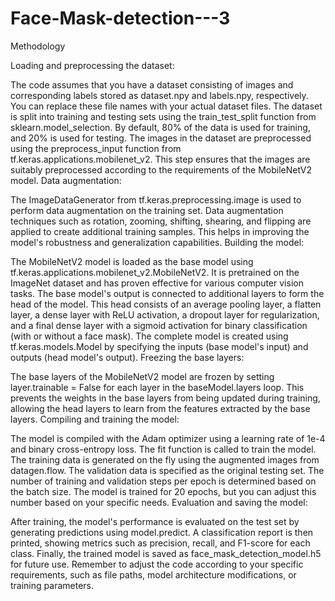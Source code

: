 # Face-Mask-detection---3

Methodology

Loading and preprocessing the dataset:

The code assumes that you have a dataset consisting of images and corresponding labels stored as dataset.npy and labels.npy, respectively. You can replace these file names with your actual dataset files.
The dataset is split into training and testing sets using the train_test_split function from sklearn.model_selection. By default, 80% of the data is used for training, and 20% is used for testing.
The images in the dataset are preprocessed using the preprocess_input function from tf.keras.applications.mobilenet_v2. This step ensures that the images are suitably preprocessed according to the requirements of the MobileNetV2 model.
Data augmentation:

The ImageDataGenerator from tf.keras.preprocessing.image is used to perform data augmentation on the training set. Data augmentation techniques such as rotation, zooming, shifting, shearing, and flipping are applied to create additional training samples. This helps in improving the model's robustness and generalization capabilities.
Building the model:

The MobileNetV2 model is loaded as the base model using tf.keras.applications.mobilenet_v2.MobileNetV2. It is pretrained on the ImageNet dataset and has proven effective for various computer vision tasks.
The base model's output is connected to additional layers to form the head of the model. This head consists of an average pooling layer, a flatten layer, a dense layer with ReLU activation, a dropout layer for regularization, and a final dense layer with a sigmoid activation for binary classification (with or without a face mask).
The complete model is created using tf.keras.models.Model by specifying the inputs (base model's input) and outputs (head model's output).
Freezing the base layers:

The base layers of the MobileNetV2 model are frozen by setting layer.trainable = False for each layer in the baseModel.layers loop. This prevents the weights in the base layers from being updated during training, allowing the head layers to learn from the features extracted by the base layers.
Compiling and training the model:

The model is compiled with the Adam optimizer using a learning rate of 1e-4 and binary cross-entropy loss.
The fit function is called to train the model. The training data is generated on the fly using the augmented images from datagen.flow. The validation data is specified as the original testing set. The number of training and validation steps per epoch is determined based on the batch size.
The model is trained for 20 epochs, but you can adjust this number based on your specific needs.
Evaluation and saving the model:

After training, the model's performance is evaluated on the test set by generating predictions using model.predict. A classification report is then printed, showing metrics such as precision, recall, and F1-score for each class.
Finally, the trained model is saved as face_mask_detection_model.h5 for future use.
Remember to adjust the code according to your specific requirements, such as file paths, model architecture modifications, or training parameters.
